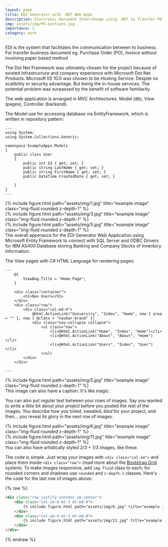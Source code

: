 ```yaml
---
layout: page
title: EDI Generator with .NET Web Apps
description: Electronic Document Interchange using .NET to Transfer PO or Other business document
img: assets/img/PO-sections.jpg
importance: 2
category: work
---
```


EDI is the system that facilitates the communication between to business.
For transfer business document eg. Purchase Order (PO), Invoice
without involving paper based method

The Dot Net Framework was ultimately chosen for the project because of existed Infrastructure
and company experience with Microsoft Dot Net Products. Microsoft IIS 10.0 was chosen to be
Hosting Service. Despite no scalibility or security advantage. But being the in-house services.
The potential problem was surpassed by the benefit of software familiarity.

The web application is arranged in MVC Architectures. Model (db), View (pages), Controller (backend).

The Model use for accessing database via EntityFramework, which is written in repository pattern:

    ---
    using System;
    using System.Collections.Generic;

    namespace ExampleApps.Models
    {
        public class User
        {
            public int Id { get; set; }
            public string LastName { get; set; }
            public string FirstName { get; set; }
            public DateTime CreatedDate { get; set; }

        }
    }
    ---

<div class="row">
    <div class="col-sm mt-3 mt-md-0">
        {% include figure.html path="assets/img/1.jpg" title="example image" class="img-fluid rounded z-depth-1" %}
    </div>
    <div class="col-sm mt-3 mt-md-0">
        {% include figure.html path="assets/img/3.jpg" title="example image" class="img-fluid rounded z-depth-1" %}
    </div>
    <div class="col-sm mt-3 mt-md-0">
        {% include figure.html path="assets/img/5.jpg" title="example image" class="img-fluid rounded z-depth-1" %}
    </div>
</div>
<div class="caption">
    The overall apperance for the EDI Generator Web Application using Microsoft Entity Framework to connect with
    SQL Server and ODBC Drivers for IBM AS400 Database storing Banking and Company Stocks of Inventory Information.
</div>

The View pages with C# HTML Language for rendering pages:

    ---
        @{
            ViewBag.Title = "Home Page";
        }

        <div class="container">
            <h1>Nav Users</h1>
        </div>
        <div class="row">
            <div class="col-md-4">
                @Html.ActionLink("University", "Index", "Home", new { area = "" }, new { @class = "navbar-brand" })
                <div class="nav-collapse collapse">
                    <ul class="nav">
                        <li>@Html.ActionLink("Home", "Index", "Home")</li>
                        <li>@Html.ActionLink("About", "About", "Home")</li>
                        <li>@Html.ActionLink("Users", "Index", "User")</li>
                    </ul>
            </div>
        </div>

    ---

<div class="row">
    <div class="col-sm mt-3 mt-md-0">
        {% include figure.html path="assets/img/5.jpg" title="example image" class="img-fluid rounded z-depth-1" %}
    </div>
</div>
<div class="caption">
    This image can also have a caption. It's like magic.
</div>

You can also put regular text between your rows of images.
Say you wanted to write a little bit about your project before you posted the rest of the images.
You describe how you toiled, sweated, *bled* for your project, and then... you reveal its glory in the next row of images.


<div class="row justify-content-sm-center">
    <div class="col-sm-8 mt-3 mt-md-0">
        {% include figure.html path="assets/img/6.jpg" title="example image" class="img-fluid rounded z-depth-1" %}
    </div>
    <div class="col-sm-4 mt-3 mt-md-0">
        {% include figure.html path="assets/img/11.jpg" title="example image" class="img-fluid rounded z-depth-1" %}
    </div>
</div>
<div class="caption">
    You can also have artistically styled 2/3 + 1/3 images, like these.
</div>


The code is simple.
Just wrap your images with `<div class="col-sm">` and place them inside `<div class="row">` (read more about the <a href="https://getbootstrap.com/docs/4.4/layout/grid/">Bootstrap Grid</a> system).
To make images responsive, add `img-fluid` class to each; for rounded corners and shadows use `rounded` and `z-depth-1` classes.
Here's the code for the last row of images above:

{% raw %}
```html
<div class="row justify-content-sm-center">
    <div class="col-sm-8 mt-3 mt-md-0">
        {% include figure.html path="assets/img/6.jpg" title="example image" class="img-fluid rounded z-depth-1" %}
    </div>
    <div class="col-sm-4 mt-3 mt-md-0">
        {% include figure.html path="assets/img/11.jpg" title="example image" class="img-fluid rounded z-depth-1" %}
    </div>
</div>
```
{% endraw %}
